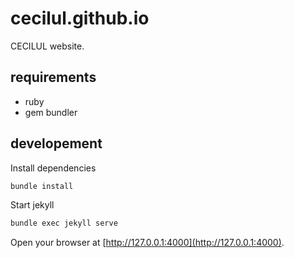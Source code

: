 # cecilul.github.io

CECILUL website.


## requirements

- ruby
- gem bundler

## developement

Install dependencies

```bash
bundle install
```

Start jekyll

```bash
bundle exec jekyll serve
```

Open your browser at [http://127.0.0.1:4000](http://127.0.0.1:4000).
